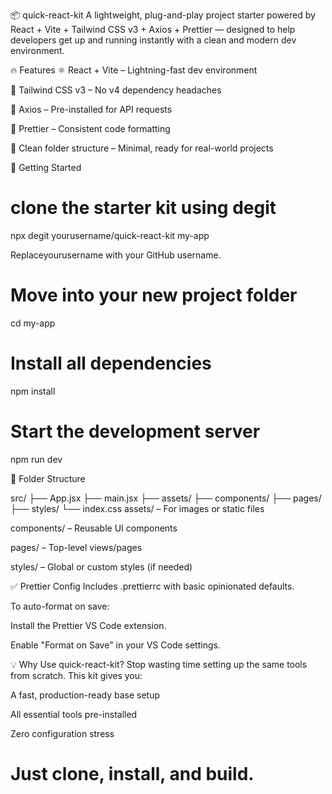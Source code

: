 
📦 quick-react-kit
A lightweight, plug-and-play project starter powered by React + Vite + Tailwind CSS v3 + Axios + Prettier — designed to help developers get up and running instantly with a clean and modern dev environment.

🔥 Features
⚛️ React + Vite – Lightning-fast dev environment

🎨 Tailwind CSS v3 – No v4 dependency headaches

📡 Axios – Pre-installed for API requests

🎯 Prettier – Consistent code formatting

🧹 Clean folder structure – Minimal, ready for real-world projects

🚀 Getting Started

# clone the starter kit using degit 
 npx degit yourusername/quick-react-kit my-app

Replaceyourusername with your GitHub username.

# Move into your new project folder
cd my-app

# Install all dependencies
npm install

# Start the development server
npm run dev


📁 Folder Structure

src/
├── App.jsx
├── main.jsx
├── assets/
├── components/
├── pages/
├── styles/
└── index.css
assets/ – For images or static files

components/ – Reusable UI components

pages/ – Top-level views/pages

styles/ – Global or custom styles (if needed)

✅ Prettier Config
Includes .prettierrc with basic opinionated defaults.

To auto-format on save:

Install the Prettier VS Code extension.

Enable "Format on Save" in your VS Code settings.

💡 Why Use quick-react-kit?
Stop wasting time setting up the same tools from scratch. This kit gives you:

A fast, production-ready base setup

All essential tools pre-installed

Zero configuration stress

Just clone, install, and build.
=======
